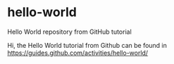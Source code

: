 # hello-world
Hello World repository from GitHub tutorial


Hi, the Hello World tutorial from Github can be found in https://guides.github.com/activities/hello-world/ 
